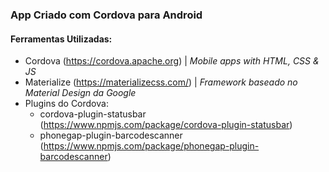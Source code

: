 ### App Criado com Cordova para Android

#### Ferramentas Utilizadas:

* Cordova (https://cordova.apache.org) | *Mobile apps with HTML, CSS & JS*
* Materialize (https://materializecss.com/) | *Framework baseado no Material Design da Google*
* Plugins do Cordova: 
   * cordova-plugin-statusbar (https://www.npmjs.com/package/cordova-plugin-statusbar)
   * phonegap-plugin-barcodescanner (https://www.npmjs.com/package/phonegap-plugin-barcodescanner)
